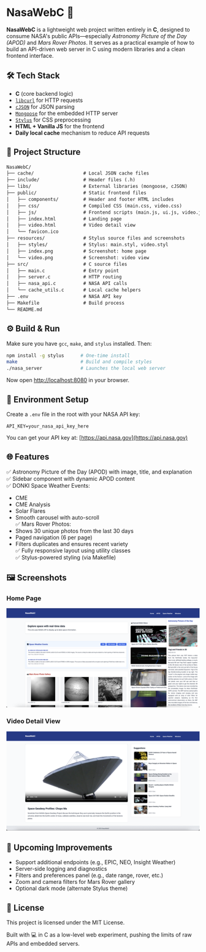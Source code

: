# NasaWebC 🚀

**NasaWebC** is a lightweight web project written entirely in **C**, designed to consume NASA's public APIs—especially *Astronomy Picture of the Day (APOD)* and *Mars Rover Photos*. It serves as a practical example of how to build an API-driven web server in C using modern libraries and a clean frontend interface.

## 🛠️ Tech Stack

- **C** (core backend logic)
- [`libcurl`](https://curl.se/libcurl/) for HTTP requests
- [`cJSON`](https://github.com/DaveGamble/cJSON) for JSON parsing
- [`Mongoose`](https://github.com/cesanta/mongoose) for the embedded HTTP server
- [`Stylus`](https://stylus-lang.com/) for CSS preprocessing
- **HTML + Vanilla JS** for the frontend
- **Daily local cache** mechanism to reduce API requests

## 📁 Project Structure

```txt
NasaWebC/
├── cache/                  # Local JSON cache files
├── include/                # Header files (.h)
├── libs/                   # External libraries (mongoose, cJSON)
├── public/                 # Static frontend files
│   ├── components/         # Header and footer HTML includes
│   ├── css/                # Compiled CSS (main.css, video.css)
│   ├── js/                 # Frontend scripts (main.js, ui.js, video.js)
│   ├── index.html          # Landing page
│   ├── video.html          # Video detail view
│   └── favicon.ico
├── resources/              # Stylus source files and screenshots
│   ├── styles/             # Stylus: main.styl, video.styl
│   ├── index.png           # Screenshot: home page
│   └── video.png           # Screenshot: video view
├── src/                    # C source files
│   ├── main.c              # Entry point
│   ├── server.c            # HTTP routing
│   ├── nasa_api.c          # NASA API calls
│   └── cache_utils.c       # Local cache helpers
├── .env                    # NASA API key
├── Makefile                # Build process
└── README.md
```

## ⚙️ Build & Run

Make sure you have `gcc`, `make`, and `stylus` installed. Then:

```bash
npm install -g stylus      # One-time install
make                       # Build and compile styles
./nasa_server              # Launches the local web server
```

Now open [http://localhost:8080](http://localhost:8080) in your browser.

## 🔐 Environment Setup

Create a `.env` file in the root with your NASA API key:

```env
API_KEY=your_nasa_api_key_here
```

You can get your API key at: [https://api.nasa.gov](https://api.nasa.gov)

## 🌐 Features

✅ Astronomy Picture of the Day (APOD) with image, title, and explanation  
✅ Sidebar component with dynamic APOD content  
✅ DONKI Space Weather Events:
   - CME
   - CME Analysis
   - Solar Flares  
   - Smooth carousel with auto-scroll  
✅ Mars Rover Photos:
   - Shows 30 unique photos from the last 30 days
   - Paged navigation (6 per page)
   - Filters duplicates and ensures recent variety  
✅ Fully responsive layout using utility classes  
✅ Stylus-powered styling (via Makefile)

## 🖼️ Screenshots

### Home Page
![Index](resources/index.png)

### Video Detail View
![Video](resources/video.png)

## 🧠 Upcoming Improvements

- Support additional endpoints (e.g., EPIC, NEO, Insight Weather)
- Server-side logging and diagnostics
- Filters and preferences panel (e.g., date range, rover, etc.)
- Zoom and camera filters for Mars Rover gallery
- Optional dark mode (alternate Stylus theme)

## 📄 License

This project is licensed under the MIT License.

Built with 💻 in C as a low-level web experiment, pushing the limits of raw APIs and embedded servers.